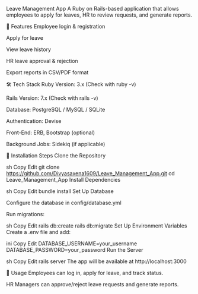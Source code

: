 Leave Management App
A Ruby on Rails-based application that allows employees to apply for leaves, HR to review requests, and generate reports.

📌 Features
Employee login & registration

Apply for leave

View leave history

HR leave approval & rejection

Export reports in CSV/PDF format

🛠 Tech Stack
Ruby Version: 3.x (Check with ruby -v)

Rails Version: 7.x (Check with rails -v)

Database: PostgreSQL / MySQL / SQLite

Authentication: Devise

Front-End: ERB, Bootstrap (optional)

Background Jobs: Sidekiq (if applicable)

📌 Installation Steps
Clone the Repository

sh
Copy
Edit
git clone https://github.com/Divyasaxena1609/Leave_Management_App.git
cd Leave_Management_App
Install Dependencies

sh
Copy
Edit
bundle install
Set Up Database

Configure the database in config/database.yml

Run migrations:

sh
Copy
Edit
rails db:create
rails db:migrate
Set Up Environment Variables Create a .env file and add:

ini
Copy
Edit
DATABASE_USERNAME=your_username
DATABASE_PASSWORD=your_password
Run the Server

sh
Copy
Edit
rails server
The app will be available at http://localhost:3000

📌 Usage
Employees can log in, apply for leave, and track status.

HR Managers can approve/reject leave requests and generate reports.

